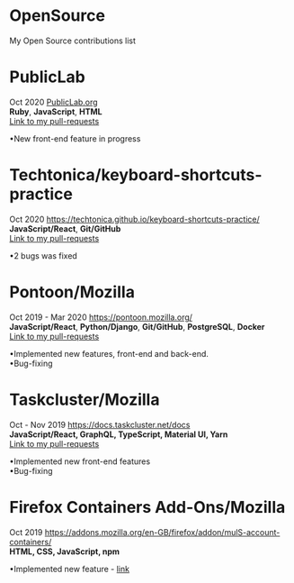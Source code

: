 # OpenSource
My Open Source contributions list

# PublicLab
Oct 2020 [PublicLab.org](https://publiclab.org/)  
**Ruby**, **JavaScript**, **HTML**  
[Link to my pull-requests](https://github.com/publiclab/plots2/pull/8634)

•New front-end feature in progress

# Techtonica/keyboard-shortcuts-practice 
Oct 2020 https://techtonica.github.io/keyboard-shortcuts-practice/  
**JavaScript/React**, **Git/GitHub**  
[Link to my pull-requests](https://github.com/Techtonica/keyboard-shortcuts-practice/pulls?q=is%3Apr+is%3Aclosed+author%3AKarska-dev)   
   
•2 bugs was fixed

# Pontoon/Mozilla
Oct 2019 - Mar 2020 https://pontoon.mozilla.org/  
**JavaScript/React**, **Python/Django**, **Git/GitHub**, **PostgreSQL**, **Docker**  
[Link to my pull-requests](https://github.com/mozilla/pontoon/pulls?q=is:pr+is:closed+is:merged+author:Karska-dev+)  
  
•Implemented new features, front-end and back-end.  
•Bug-fixing

# Taskcluster/Mozilla
Oct - Nov 2019 https://docs.taskcluster.net/docs  
**JavaScript/React, GraphQL, TypeScript, Material UI, Yarn**  
[Link to my pull-requests](https://github.com/taskcluster/taskcluster/pulls?q=is:pr+is:closed+author:Karska-dev)
  
•Implemented new front-end features  
•Bug-fixing  
  
# Firefox Containers Add-Ons/Mozilla
Oct 2019 https://addons.mozilla.org/en-GB/firefox/addon/mulS-account-containers/  
**HTML, CSS, JavaScript, npm**
  
•Implemented new feature - [link](https://github.com/mozilla/multi-account-containers/pull/1541)
